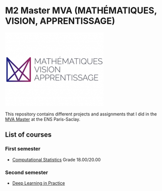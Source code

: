 # M2 Master MVA (MATHÉMATIQUES, VISION, APPRENTISSAGE)
![header](logo_mva_935x701.jpg)

This repository contains different projects and assignments that I did in the [MVA Master](https://www.master-mva.com) at the ENS Paris-Saclay.

## List of courses
### First semester

* [Computational Statistics](Computational) Grade 18.00/20.00

### Second semester
* [Deep Learning in Practice](https://github.com/israfelsr/assignments-mva/tree/main/dl-in-practice)
